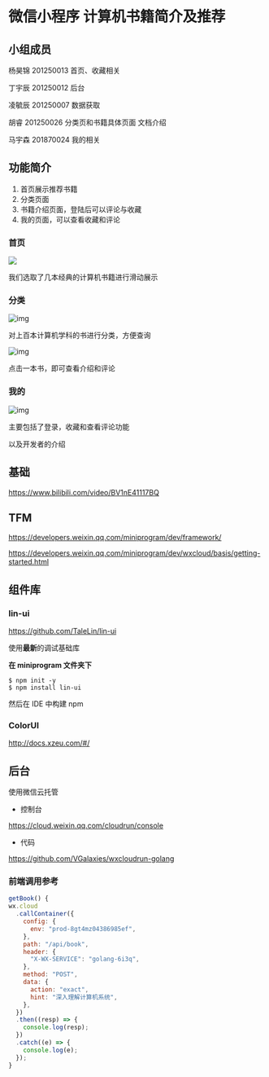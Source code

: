 # 微信小程序 计算机书籍简介及推荐

## 小组成员

杨昊锦 201250013 首页、收藏相关

丁宇辰 201250012 后台

凌毓辰 201250007 数据获取

胡睿 201250026 分类页和书籍具体页面 文档介绍

马宇森 201870024 我的相关

## 功能简介

1. 首页展示推荐书籍
2. 分类页面
3. 书籍介绍页面，登陆后可以评论与收藏
4. 我的页面，可以查看收藏和评论

### 首页

![](https://s2.loli.net/2022/06/26/umV4TNYDSijc7FG.jpg)

我们选取了几本经典的计算机书籍进行滑动展示

### 分类

![img](https://s2.loli.net/2022/06/26/EKvcVQ79pw2TS4Z.jpg)

对上百本计算机学科的书进行分类，方便查询

![img](https://s2.loli.net/2022/06/26/jNHXDc1tVvxyTer.jpg)

点击一本书，即可查看介绍和评论

### 我的

![img](https://s2.loli.net/2022/06/26/1jL9rnaD25m8RJp.jpg)

主要包括了登录，收藏和查看评论功能

以及开发者的介绍

## 基础

https://www.bilibili.com/video/BV1nE41117BQ

## TFM

https://developers.weixin.qq.com/miniprogram/dev/framework/

https://developers.weixin.qq.com/miniprogram/dev/wxcloud/basis/getting-started.html

## 组件库

### lin-ui

https://github.com/TaleLin/lin-ui

使用**最新**的调试基础库

**在 miniprogram 文件夹下**

```
$ npm init -y
$ npm install lin-ui
```

然后在 IDE 中构建 npm

### ColorUI

http://docs.xzeu.com/#/

## 后台

使用微信云托管

- 控制台

https://cloud.weixin.qq.com/cloudrun/console

- 代码

https://github.com/VGalaxies/wxcloudrun-golang

### 前端调用参考

```js
getBook() {
wx.cloud
  .callContainer({
    config: {
      env: "prod-8gt4mz04386985ef",
    },
    path: "/api/book",
    header: {
      "X-WX-SERVICE": "golang-6i3q",
    },
    method: "POST",
    data: {
      action: "exact",
      hint: "深入理解计算机系统",
    },
  })
  .then((resp) => {
    console.log(resp);
  })
  .catch((e) => {
    console.log(e);
  });
}
```
